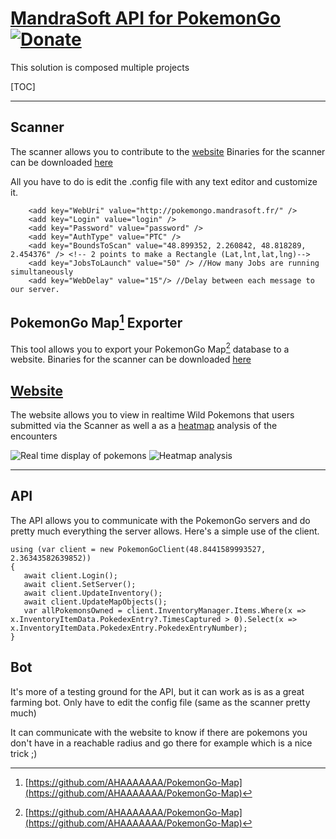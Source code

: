 [MandraSoft API for PokemonGo](https://github.com/Mandrakia/Mandrasoft.PokemonGo)[![Donate](https://img.shields.io/badge/Donate-PayPal-green.svg)](https://paypal.me/MandraSoft)
=====


This solution is composed multiple projects

[TOC]

----------
Scanner
-------------
The scanner allows you to contribute to the [website](#website)
Binaries for the scanner can be downloaded [here](http://pokemongo.mandrasoft.fr/releases/Pokescanner.zip)

All you have to do is edit the .config file with any text editor and customize it.
```
    <add key="WebUri" value="http://pokemongo.mandrasoft.fr/" />
    <add key="Login" value="login" />
    <add key="Password" value="password" />
    <add key="AuthType" value="PTC" />
    <add key="BoundsToScan" value="48.899352, 2.260842, 48.818289, 2.454376" /> <!-- 2 points to make a Rectangle (Lat,lnt,lat,lng)-->
    <add key="JobsToLaunch" value="50" /> //How many Jobs are running simultaneously
    <add key="WebDelay" value="15"/> //Delay between each message to our server.
```
PokemonGo Map[^pokemongomap] Exporter
-------------
This tool allows you to export your PokemonGo Map[^pokemongomap]  database to a website.
Binaries for the scanner can be downloaded [here](http://pokemongo.mandrasoft.fr/releases/PokemonGoExporter.zip)

[Website](http://pokemongo.mandrasoft.fr/)
-------------

The website allows you to view in realtime Wild Pokemons that users submitted via the Scanner as well a as a [heatmap](http://pokemongo.mandrasoft.fr/heatmap.html) analysis of the encounters

![Real time display of pokemons](http://i.imgur.com/fcFXnef.png)
![Heatmap analysis](http://i.imgur.com/ERp0yXW.jpg)
 [^pokemongomap]: [https://github.com/AHAAAAAAA/PokemonGo-Map](https://github.com/AHAAAAAAA/PokemonGo-Map)

----------
API
-------------
The API allows you to communicate with the PokemonGo servers and do pretty much everything the server allows.
Here's a simple use of the client.

```
using (var client = new PokemonGoClient(48.8441589993527, 2.36343582639852))
{
   await client.Login();
   await client.SetServer();
   await client.UpdateInventory();
   await client.UpdateMapObjects();
   var allPokemonsOwned = client.InventoryManager.Items.Where(x => x.InventoryItemData.PokedexEntry?.TimesCaptured > 0).Select(x => x.InventoryItemData.PokedexEntry.PokedexEntryNumber);
}
```

Bot
----------

It's more of a testing ground for the API, but it can work as is as a great farming bot.
Only have to edit the config file (same as the scanner pretty much)

It can communicate with the website to know if there are pokemons you don't have in a reachable radius and go there for example which is a nice trick ;)